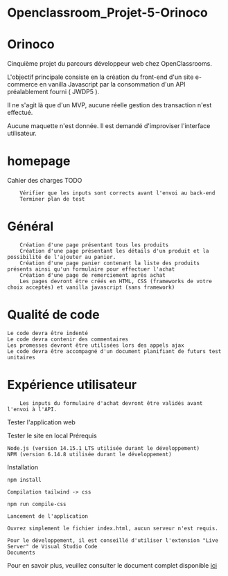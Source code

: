# Openclassroom_Projet-5-Orinoco

# Orinoco

Cinquième projet du parcours développeur web chez OpenClassrooms.

L'objectif principale consiste en la création du front-end d'un site e-commerce en vanilla Javascript par la consommation d'un API préalablement fourni ( JWDP5 ).

Il ne s'agit là que d'un MVP, aucune réelle gestion des transaction n'est effectué.

Aucune maquette n'est donnée. Il est demandé d'improviser l'interface utilisateur.

# homepage
Cahier des charges
TODO
```
    Vérifier que les inputs sont corrects avant l'envoi au back-end
    Terminer plan de test

```

# Général

```
    Création d'une page présentant tous les produits
    Création d'une page présentant les détails d'un produit et la possibilité de l'ajouter au panier.
    Création d'une page panier contenant la liste des produits présents ainsi qu'un formulaire pour effectuer l'achat
    Création d'une page de remerciement après achat
    Les pages devront être créés en HTML, CSS (frameworks de votre choix acceptés) et vanilla javascript (sans framework)

```
# Qualité de code

    Le code devra être indenté
    Le code devra contenir des commentaires
    Les promesses devront être utilisées lors des appels ajax
    Le code devra être accompagné d'un document planifiant de futurs test unitaires

# Expérience utilisateur

```
    Les inputs du formulaire d'achat devront être validés avant l'envoi à l'API.

```

Tester l'application web

Tester le site en local
Prérequis

    Node.js (version 14.15.1 LTS utilisée durant le développement)
    NPM (version 6.14.8 utilisée durant le développement)

Installation

```
npm install

Compilation tailwind -> css

npm run compile-css

Lancement de l'application

Ouvrez simplement le fichier index.html, aucun serveur n'est requis.

Pour le développement, il est conseillé d'utiliser l'extension "Live Server" de Visual Studio Code
Documents

```
Pour en savoir plus, veuillez consulter le document complet disponible [ici](https://s3-eu-west-1.amazonaws.com/course.oc-static.com/projects/DWJ_FR_P5/P5_Spe%CC%81cifications%20fonctionnelles%20Orinoco%20(2).pdf)
